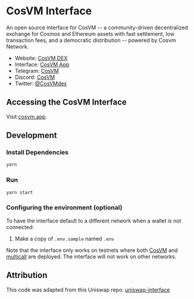 # CosVM Interface

An open source interface for CosVM -- a community-driven decentralized exchange for Cosmos and Ethereum assets with fast settlement, low transaction fees, and a democratic distribution -- powered by Cosvm Network.

- Website: [CosVM DEX](https://dexholder.com/)
- Interface: [CosVM App](https://cosvm.app)
- Telegram: [CosVM](https://t.me/cosvm)
- Discord: [CosVM](https://discord.com/invite/cosvm)
- Twitter: [@CosVMdex](https://twitter.com/cosvm)



## Accessing the CosVM Interface

Visit [cosvm.app](https://cosvm.app).

## Development

### Install Dependencies

```bash
yarn
```


### Run

```bash
yarn start
```

### Configuring the environment (optional)

To have the interface default to a different network when a wallet is not connected:

1. Make a copy of `.env.sample` named `.env`

Note that the interface only works on testnets where both 
[CosVM](https://github.com/CosVMdex/exchange-contracts) and 
[multicall](https://github.com/makerdao/multicall) are deployed.
The interface will not work on other networks.

## Attribution
This code was adapted from this Uniswap repo: [uniswap-interface](https://github.com/Uniswap/uniswap-interface)
